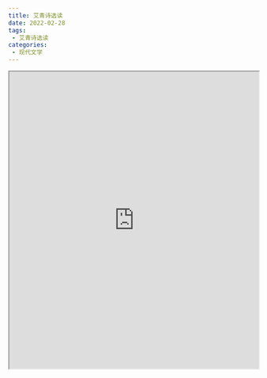 ```yaml
---
title: 艾青诗选读
date: 2022-02-28
tags:
 - 艾青诗选读
categories:
 - 现代文学
---
```




<iframe src="https://study-doc.yourtools.icu/pdf/web/viewer.html?file=https://vkceyugu.cdn.bspapp.com/VKCEYUGU-e9075d72-0451-48df-afe1-d46932ae4554/cba5d49f-9458-4ebe-8400-37250cca80e4.pdf" width="100%" height="600px"></iframe>
